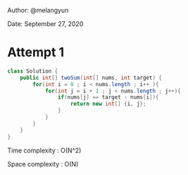 Author: @melangyun

Date: September 27, 2020

# Attempt 1

```java
class Solution {
    public int[] twoSum(int[] nums, int target) {
        for(int i = 0 ; i < nums.length ; i++ ){
            for(int j = i + 1 ; j < nums.length ; j++){
                if(nums[j] == target - nums[i]){
                    return new int[] {i, j};
                }
            }
        }
    }
}
```

Time complexity : O(N^2)

Space complexity : O(N)
